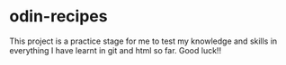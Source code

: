 # odin-recipes
This project is a practice stage for me to test my knowledge and skills in everything I have learnt in git and html so far. 
Good luck!!